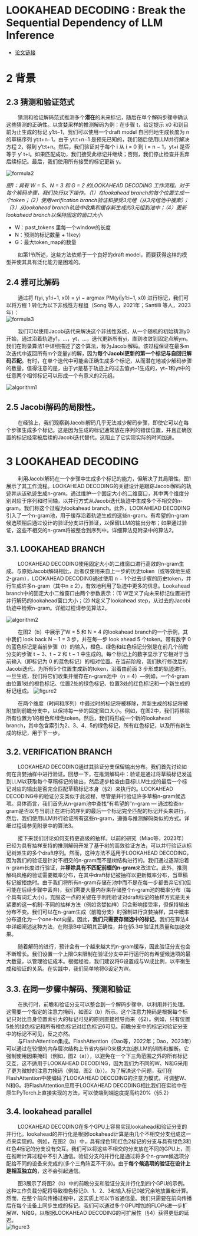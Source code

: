 # LOOKAHEAD DECODING : Break the Sequential Dependency of LLM Inference
- [论文链接](https://arxiv.org/pdf/2402.02057)

# 2 背景


## 2.3 猜测和验证范式
&nbsp;&nbsp;&nbsp;&nbsp;&nbsp;&nbsp;&nbsp;&nbsp;猜测和验证解码范式推测多个**潜在**的未来标记，随后在单个解码步骤中确认这些猜测的正确性。以贪婪采样的推测解码为例：在步骤 t，给定提示 x0 和到目前为止生成的标记 y1:t−1，我们可以使用一个draft model 自回归地生成长度为 n 的草稿序列 yt:t+n−1。由于 yt:t+n−1 是预先已知的，我们随后使用LLM并行解决方程 2，得到 y′t:t+n。然后，我们验证对于每个 i 从 i = 0 到 i = n − 1，yt+i 是否等于 y′ t+i。如果匹配成功，我们接受此标记并继续；否则，我们停止检查并丢弃后续标记。最后，我们使用所有接受的标记更新 y。<br>

![formula2](images/formula2.png)

*图1：具有 W = 5、N = 3 和 G = 2 的LOOKAHEAD DECODING 工作流程。对于每个解码步骤，我们执行以下操作。（1）在lookahead branch的每个位置生成一个token；（2）使用verification branch验证和接受3元组（从3元组池中搜索）；（3）从lookahead branch轨迹中收集和缓存新生成的3元组到池中；（4）更新lookahead branch以保持固定的窗口大小.* <br> 
- W：past_tokens 里每一个window的长度
- N：预测的标记数量 + 1(key)
- G：最大token_map的数量

&nbsp;&nbsp;&nbsp;&nbsp;&nbsp;&nbsp;&nbsp;&nbsp;如第1节所述，这些方法依赖于一个良好的draft model，而要获得这样的模型并使其具有泛化能力是困难的。<br>


## 2.4 雅可比解码
&nbsp;&nbsp;&nbsp;&nbsp;&nbsp;&nbsp;&nbsp;&nbsp;通过将 f(yi, y1:i−1, x0) = yi − argmax PM(yi|y1:i−1, x0) 进行标记，我们可以将方程 1 转化为以下非线性方程组（Song 等人，2021年；Santilli 等人，2023年）：<br>
![formula3](images/formula3.png)

&nbsp;&nbsp;&nbsp;&nbsp;&nbsp;&nbsp;&nbsp;&nbsp;我们可以使用Jacobi迭代来解决这个非线性系统，从一个随机的初始猜测y0开始，通过沿着轨迹y1，...，yt，...，迭代更新所有yi，直到收敛到固定点解ym。我们在附录算法1中详细描述了这个算法，称为Jacobi解码。该过程保证在最多m次迭代中返回所有m个变量yi的解，因为**每个Jacobi更新的第一个标记与自回归解码匹配**。有时，在单个迭代中可能会正确生成多个标记，从而潜在地减少解码步骤的数量。值得注意的是，由于yt是基于轨迹上的过去值yt−1生成的，yt−1和yt中的任意两个相邻标记可以形成一个有意义的2元组。<br>

![algorithm1](images/algorithm1.png)

## 2.5 Jacobi解码的局限性。
&nbsp;&nbsp;&nbsp;&nbsp;&nbsp;&nbsp;&nbsp;&nbsp;在经验上，我们观察到Jacobi解码几乎无法减少解码步骤，即使它可以在每个步骤生成多个标记。这是因为生成的标记通常放在序列的错误位置，并且正确放置的标记经常被后续的Jacobi迭代替代。这阻止了它实现实际的时间加速。<br>

# 3 LOOKAHEAD DECODING
&nbsp;&nbsp;&nbsp;&nbsp;&nbsp;&nbsp;&nbsp;&nbsp;利用Jacobi解码在一个步骤中生成多个标记的能力，但解决了其局限性。图1展示了其工作流程。LOOKAHEAD DECODING的关键设计是跟踪Jacobi解码的轨迹并从该轨迹生成n-gram。通过维护一个固定大小的二维窗口，其中两个维度分别对应于序列和时间轴，以并行方式从Jacobi迭代轨迹中生成多个不相交的n-gram。我们称这个过程为lookahead branch。此外，LOOKAHEAD DECODING引入了一个n-gram池，用于缓存沿着轨迹生成的这些n-gram。有希望的n-gram候选项稍后通过设计的验证分支进行验证，以保留LLM的输出分布；如果通过验证，这些不相交的n-gram将被整合到序列中。详细算法见附录中的算法2。<br>

## 3.1. LOOKAHEAD BRANCH
&nbsp;&nbsp;&nbsp;&nbsp;&nbsp;&nbsp;&nbsp;&nbsp;LOOKAHEAD DECODING使用固定大小的二维窗口进行高效的n-gram生成。与原始Jacobi解码相比，后者仅使用来自上一步的历史token（或等效地生成2-gram），LOOKAHEAD DECODING通过使用 n − 1个过去步骤的历史token，并行生成许多n-gram（其中n ≥ 2），有效地利用了轨迹中更多的信息。Lookahead branch中的固定大小二维窗口由两个参数表示：(1) W定义了向未来标记位置进行并行解码的lookahead窗口大小；(2) N定义了lookahead step，从过去的Jacobi轨迹中检索n-gram。详细过程请参见算法2。<br>

![algorithm2](images/algorithm2.png)

&nbsp;&nbsp;&nbsp;&nbsp;&nbsp;&nbsp;&nbsp;&nbsp;在图2（b）中展示了W = 5 和 N = 4 的lookahead branch的一个示例，其中我们 look back N − 1 = 3 步，并在每一步 look ahead 5 个token。带有数字 0 的蓝色标记是当前步骤（t）的输入，橙色、绿色和红色标记分别是在前几个前瞻分支的步骤 t − 3、t − 2 和 t − 1 中生成的。每个标记上的数字显示了它相对于当前输入（即标记为 0 的蓝色标记）的相对位置。在当前阶段，我们执行修改后的Jacobi迭代，为所有5个位置生成新的token，沿着由前面 3 步形成的轨迹进行。一旦生成，我们将它们收集并缓存在n-gram池中（n = 4）—例如，一个4-gram由位置1处的橙色标记、位置2处的绿色标记、位置3处的红色标记和一个新生成的标记组成。
![figure2](images/figure2.png)

&nbsp;&nbsp;&nbsp;&nbsp;&nbsp;&nbsp;&nbsp;&nbsp;在两个维度（时间和序列）中最过时的标记将被移除，并新生成的标记将被附加到前瞻分支中，以保持每一步的固定窗口大小。例如，在图2中，我们将移除所有位置为1的橙色和绿色token。然后，我们将形成一个新的lookahead branch，其中包含索引为2、3、4、5的绿色标记，所有红色标记，以及所有新生成的标记，用于下一步。<br>

## 3.2. VERIFICATION BRANCH
&nbsp;&nbsp;&nbsp;&nbsp;&nbsp;&nbsp;&nbsp;&nbsp;LOOKAHEAD DECODING通过其验证分支保留输出分布。我们首先讨论如何在贪婪抽样中进行验证。回想一下，在推测解码中：验证是通过将草稿标记发送到LLM以获取每个草稿标记的输出，然后逐步检查由目标LLM生成的最后一个标记对应的输出是否完全匹配草稿标记本身（§2）来执行的。LOOKAHEAD DECODING中的验证分支类似于此过程，尽管是并行验证许多草稿n-gram候选项。具体而言，我们首先从n-gram池中查找“有希望的”n-gram — 通过检查n-gram是否以与当前正在进行的序列的最后一个标记完全匹配的标记开头来进行。然后，我们使用LLM并行验证所有这些n-gram，遵循与推测解码类似的方式。详细过程请参见附录中的算法3。<br>

&nbsp;&nbsp;&nbsp;&nbsp;&nbsp;&nbsp;&nbsp;&nbsp;接下来我们讨论如何支持更高级的抽样。以前的研究（Miao等，2023年）已经为具有抽样支持的推测解码开发了基于树的高效验证方法，可以并行验证从标记树派生的多个draft序列。然而，这种方法不适用于LOOKAHEAD DECODING，因为我们的验证是针对不相交的n-gram而不是树结构进行的。我们通过逐渐沿着n-gram长度进行验证，并**移除具有不匹配前缀的n-gram**来改进它。此外，推测解码风格的验证需要概率分布，在其中draft标记被抽样以更新概率分布，当草稿标记被拒绝时。由于我们将所有n-gram存储在池中而不是在每一步都丢弃它们(但可能在后续步骤中丢弃)，我们需要大量内存来存储整个n-gram池的概率分布（每个具有词汇大小）。克服这一点的关键在于利用验证对draft标记的抽样方式是无关紧要的这一机制-不同的抽样方法（例如贪婪抽样）只会影响接受率，但保持输出分布不变。我们可以在n-gram生成（前瞻分支）时强制进行贪婪抽样，其中概率分布退化为一个one-hot向量。因此，**我们只需要存储选中的标记**。我们在算法4中详细阐述这种方法，在附录B中证明其正确性，并在§5.3中验证其质量和加速效果。<br>

&nbsp;&nbsp;&nbsp;&nbsp;&nbsp;&nbsp;&nbsp;&nbsp;随着解码的进行，预计会有一个越来越大的n-gram缓存，因此验证分支也会不断增长。我们设置一个上限G来限制在验证分支中并行运行的有希望候选项的最大数量，以管理验证成本。根据经验，我们建议将G设置成与W成比例，以平衡生成和验证的关系。在实践中，我们简单地将G设定为W。<br>

## 3.3. 在同一步骤中解码、预测和验证
&nbsp;&nbsp;&nbsp;&nbsp;&nbsp;&nbsp;&nbsp;&nbsp;在执行时，前瞻和验证分支可以整合到一个解码步骤中，以利用并行处理。这需要一个指定的注意力掩码，如图2（b）所示。这个注意力掩码是根据每个标记只对比自身位置索引大的标记可见的原则直接推导而来（§2）。例如，只有位置5处的绿色标记和所有橙色标记对红色标记6可见。前瞻分支中的标记对验证分支中的标记不可见，反之亦然。<br>
&nbsp;&nbsp;&nbsp;&nbsp;&nbsp;&nbsp;&nbsp;&nbsp;与FlashAttention集成。FlashAttention（Dao等，2022年；Dao，2023年）可以通过在较慢的内存层次结构上节省内存I/O来极大加速LLM的训练和推断。它强制使用因果掩码（例如，图2（a）），以避免在一个下三角范围之外的所有标记交互，这不适用于LOOKAHEAD DECODING，因为我们为不同的W、N和G采用了更为微妙的注意力掩码（例如，图2（b））。为了解决这个问题，我们在FlashAttention中硬编码了LOOKAHEAD DECODING的注意力模式，可调整W、N和G。将FlashAttention应用于LOOKAHEAD DECODING相比我们在实验中在原生PyTorch上直接实现的方法，可以使端到端速度提高约20%（§5.2）<br>

## 3.4. lookahead parallel
&nbsp;&nbsp;&nbsp;&nbsp;&nbsp;&nbsp;&nbsp;&nbsp;LOOKAHEAD DECODING在多个GPU上容易实现lookahead和验证分支的并行化。lookahead的并行化是根据lookahead计算是由几个不相交分支组成这一点来实现的。例如，在图2（b）中，具有绿色1和红色2标记的分支与具有绿色3和红色4标记的分支没有交互。我们可以将这些不相交的分支放在不同的GPU上，而在推断计算过程中不引入通信。验证分支的并行化是通过将多个n-gram候选项分配给不同的设备来完成的(多个三角阵互不干涉)。由于**每个候选项的验证在设计上是相互独立的**，这不会引起通信。<br>

&nbsp;&nbsp;&nbsp;&nbsp;&nbsp;&nbsp;&nbsp;&nbsp;图3展示了将图2（b）中的前瞻分支和验证分支并行化到四个GPU的示例。这种工作负载分配将导致橙色标记0、1、2、3和输入标记0被冗余地放置和计算。然而，在整个前向传播过程中，这实质上可以节省通信量。我们只需要在前向传播后在每个设备上同步生成的标记。我们可以通过多个GPU增加的FLOPs进一步扩展W、N和G，以根据LOOKAHEAD DECODING的可扩展性（§4）获得更低的延迟。<br>
![figure3](images/figure3.png)

